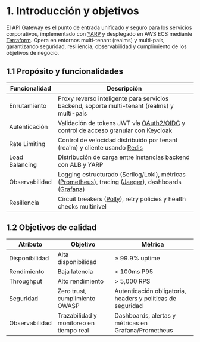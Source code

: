 # 1. Introducción y objetivos

El API Gateway es el punto de entrada unificado y seguro para los servicios corporativos, implementado con [YARP](https://microsoft.github.io/reverse-proxy/) y desplegado en AWS ECS mediante [Terraform](https://www.terraform.io/). Opera en entornos multi-tenant (realms) y multi-país, garantizando seguridad, resiliencia, observabilidad y cumplimiento de los objetivos de negocio.

## 1.1 Propósito y funcionalidades

| Funcionalidad    | Descripción                                                                 |
|------------------|-----------------------------------------------------------------------------|
| Enrutamiento     | Proxy reverso inteligente para servicios backend, soporte multi-tenant (realms) y multi-país |
| Autenticación    | Validación de tokens JWT vía [OAuth2/OIDC](https://openid.net/connect/) y control de acceso granular con Keycloak |
| Rate Limiting    | Control de velocidad distribuido por tenant (realm) y cliente usando [Redis](https://redis.io/) |
| Load Balancing   | Distribución de carga entre instancias backend con ALB y YARP               |
| Observabilidad   | Logging estructurado (Serilog/Loki), métricas ([Prometheus](https://prometheus.io/)), tracing ([Jaeger](https://www.jaegertracing.io/)), dashboards ([Grafana](https://grafana.com/)) |
| Resiliencia      | Circuit breakers ([Polly](https://github.com/App-vNext/Polly)), retry policies y health checks multinivel        |

## 1.2 Objetivos de calidad

| Atributo       | Objetivo                | Métrica                |
|----------------|------------------------|------------------------|
| Disponibilidad | Alta disponibilidad    | ≥ 99.9% uptime         |
| Rendimiento    | Baja latencia          | < 100ms P95            |
| Throughput     | Alto rendimiento       | > 5,000 RPS            |
| Seguridad      | Zero trust, cumplimiento OWASP | Autenticación obligatoria, headers y políticas de seguridad |
| Observabilidad | Trazabilidad y monitoreo en tiempo real | Dashboards, alertas y métricas en Grafana/Prometheus |
